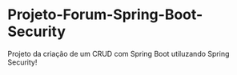 # Projeto-Forum-Spring-Boot-Security
Projeto da criação de um CRUD com Spring Boot utiluzando Spring Security!
